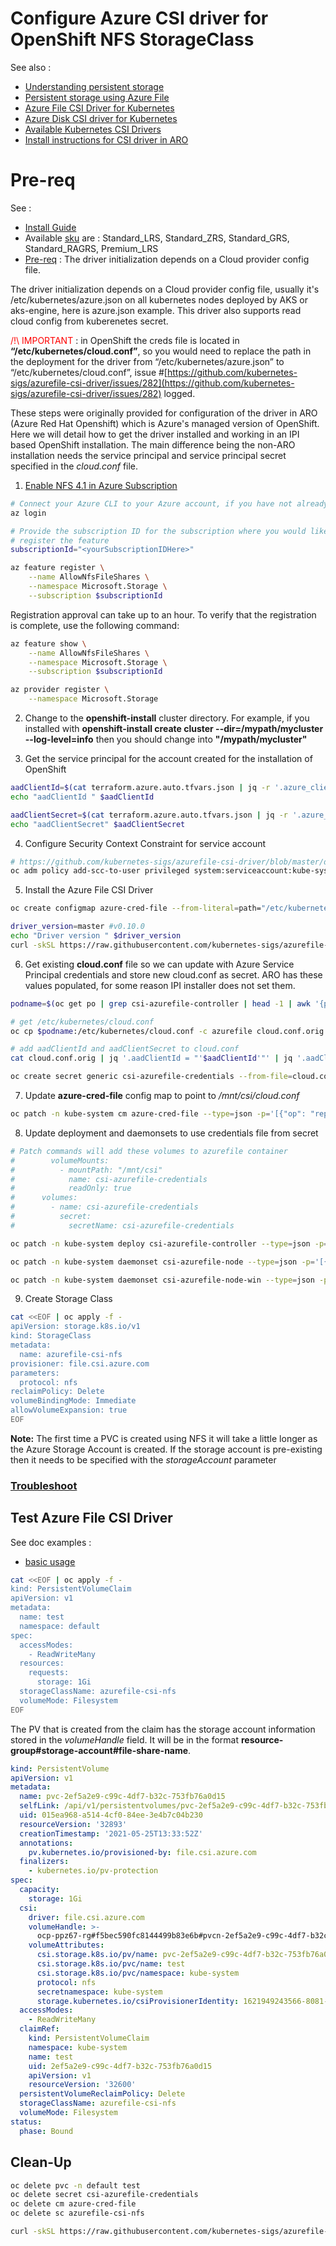 # Configure Azure CSI driver for OpenShift NFS StorageClass

See also :

- [Understanding persistent storage](https://docs.openshift.com/aro/4/storage/understanding-persistent-storage.html#types-of-persistent-volumes_understanding-persistent-storage)
- [Persistent storage using Azure File](https://docs.openshift.com/aro/4/storage/persistent_storage/persistent-storage-azure-file.html)
- [Azure File CSI Driver for Kubernetes](https://github.com/kubernetes-sigs/azurefile-csi-driver)
- [Azure Disk CSI driver for Kubernetes](https://github.com/kubernetes-sigs/azuredisk-csi-driver)
- [Available Kubernetes CSI Drivers](https://kubernetes-csi.github.io/docs/drivers.html)
- [Install instructions for CSI driver in ARO](https://github.com/ezYakaEagle442/aro-pub-storage/blob/master/setup-store-CSI-driver-azure-file.md)

# Pre-req

See :
- [Install Guide](https://github.com/kubernetes-sigs/azurefile-csi-driver/blob/master/docs/install-azurefile-csi-driver.md)
- Available [sku](https://github.com/kubernetes-sigs/azurefile-csi-driver/blob/master/docs/driver-parameters.md) are : Standard_LRS, Standard_ZRS, Standard_GRS, Standard_RAGRS, Premium_LRS
- [Pre-req](https://github.com/kubernetes-sigs/azurefile-csi-driver#prerequisite) : The driver initialization depends on a Cloud provider config file.

The driver initialization depends on a Cloud provider config file, usually it's /etc/kubernetes/azure.json on all kubernetes nodes deployed by AKS or aks-engine, here is azure.json example. This driver also supports read cloud config from kuberenetes secret.

<span style="color:red">/!\ IMPORTANT </span> : in OpenShift the creds file is located in **“/etc/kubernetes/cloud.conf”**, so you would need to replace the path in the deployment for the driver from “/etc/kubernetes/azure.json” to “/etc/kubernetes/cloud.conf”, issue #[https://github.com/kubernetes-sigs/azurefile-csi-driver/issues/282](https://github.com/kubernetes-sigs/azurefile-csi-driver/issues/282) logged. 

These steps were originally provided for configuration of the driver in ARO (Azure Red Hat Openshift) which is Azure's managed version of OpenShift. Here we will detail how to get the driver installed and working in an IPI based OpenShift installation. The main difference being the non-ARO installation needs the service principal and service principal secret specified in the *cloud.conf* file.

1. [Enable NFS 4.1 in Azure Subscription](https://docs.microsoft.com/en-us/azure/storage/files/storage-files-how-to-create-nfs-shares?tabs=azure-portal)

```sh
# Connect your Azure CLI to your Azure account, if you have not already done so.
az login

# Provide the subscription ID for the subscription where you would like to 
# register the feature
subscriptionId="<yourSubscriptionIDHere>"

az feature register \
    --name AllowNfsFileShares \
    --namespace Microsoft.Storage \
    --subscription $subscriptionId
```
Registration approval can take up to an hour. To verify that the registration is complete, use the following command:
```sh
az feature show \
    --name AllowNfsFileShares \
    --namespace Microsoft.Storage \
    --subscription $subscriptionId

az provider register \
    --namespace Microsoft.Storage
```

2. Change to the **openshift-install** cluster directory. For example, if you installed with **openshift-install create cluster --dir=/mypath/mycluster --log-level=info** then you should change into **"/mypath/mycluster"**

3. Get the service principal for the account created for the installation of OpenShift
```sh
aadClientId=$(cat terraform.azure.auto.tfvars.json | jq -r '.azure_client_id')
echo "aadClientId " $aadClientId

aadClientSecret=$(cat terraform.azure.auto.tfvars.json | jq -r '.azure_client_secret')
echo "aadClientSecret" $aadClientSecret
```

4. Configure Security Context Constraint for service account
```sh
# https://github.com/kubernetes-sigs/azurefile-csi-driver/blob/master/deploy/csi-azurefile-node.yaml#L17
oc adm policy add-scc-to-user privileged system:serviceaccount:kube-system:csi-azurefile-node-sa
```

5. Install the Azure File CSI Driver

```sh
oc create configmap azure-cred-file --from-literal=path="/etc/kubernetes/cloud.conf" -n kube-system

driver_version=master #v0.10.0
echo "Driver version " $driver_version
curl -skSL https://raw.githubusercontent.com/kubernetes-sigs/azurefile-csi-driver/$driver_version/deploy/install-driver.sh | bash -s $driver_version --
```

6. Get existing **cloud.conf** file so we can update with Azure Service Principal credentials and store new cloud.conf as secret. ARO has these values populated, for some reason IPI installer does not set them.
```sh
podname=$(oc get po | grep csi-azurefile-controller | head -1 | awk '{print $1}')

# get /etc/kubernetes/cloud.conf
oc cp $podname:/etc/kubernetes/cloud.conf -c azurefile cloud.conf.orig

# add aadClientId and aadClientSecret to cloud.conf
cat cloud.conf.orig | jq '.aadClientId = "'$aadClientId'"' | jq '.aadClientSecret = "'$aadClientSecret'"' > cloud.conf

oc create secret generic csi-azurefile-credentials --from-file=cloud.conf=cloud.conf -n kube-system
```

7. Update **azure-cred-file** config map to point to */mnt/csi/cloud.conf*
```sh
oc patch -n kube-system cm azure-cred-file --type=json -p='[{"op": "replace", "path": "/data/path", "value": "/mnt/csi/cloud.conf"}]'
```

8. Update deployment and daemonsets to use credentials file from secret
```sh
# Patch commands will add these volumes to azurefile container
#        volumeMounts:
#          - mountPath: "/mnt/csi"
#            name: csi-azurefile-credentials
#            readOnly: true
#      volumes:
#        - name: csi-azurefile-credentials
#          secret:
#            secretName: csi-azurefile-credentials

oc patch -n kube-system deploy csi-azurefile-controller --type=json -p= '[{"op": "add", "path": "/spec/template/spec/volumes/-", "value": {"name": "csi-azurefile-credentials", "secret":{"secretName":"csi-azurefile-credentials"}}}, {"op": "add", "path": "/spec/template/spec/containers/5/volumeMounts/-", "value": {"mountPath": "/mnt/csi","name": "csi-azurefile-credentials","readOnly": true}}]'

oc patch -n kube-system daemonset csi-azurefile-node --type=json -p='[{"op": "add", "path": "/spec/template/spec/volumes/-", "value": {"name": "csi-azurefile-credentials", "secret":{"secretName":"csi-azurefile-credentials"}}}, {"op": "add", "path": "/spec/template/spec/containers/2/volumeMounts/-", "value": {"mountPath": "/mnt/csi","name": "csi-azurefile-credentials","readOnly": true}}]'

oc patch -n kube-system daemonset csi-azurefile-node-win --type=json -p='[{"op": "add", "path": "/spec/template/spec/volumes/-", "value": {"name": "csi-azurefile-credentials", "secret":{"secretName":"csi-azurefile-credentials"}}}, {"op": "add", "path": "/spec/template/spec/containers/2/volumeMounts/-", "value": {"mountPath": "/mnt/csi","name": "csi-azurefile-credentials","readOnly": true}}]'
```

9. Create Storage Class
```sh
cat <<EOF | oc apply -f -
apiVersion: storage.k8s.io/v1
kind: StorageClass
metadata:
  name: azurefile-csi-nfs
provisioner: file.csi.azure.com
parameters:
  protocol: nfs
reclaimPolicy: Delete
volumeBindingMode: Immediate
allowVolumeExpansion: true
EOF
```
**Note:** The first time a PVC is created using NFS it will take a little longer as the Azure Storage Account is created. If the storage account is pre-existing then it needs to be specified with the *storageAccount* parameter

### [Troubleshoot](https://github.com/kubernetes-sigs/azurefile-csi-driver/blob/master/docs/csi-debug.md)

## Test Azure File CSI Driver
See doc examples :
- [basic usage](https://github.com/kubernetes-sigs/azurefile-csi-driver/blob/master/deploy/example/e2e_usage.md)


```sh
cat <<EOF | oc apply -f -
kind: PersistentVolumeClaim
apiVersion: v1
metadata:
  name: test
  namespace: default
spec:
  accessModes:
    - ReadWriteMany
  resources:
    requests:
      storage: 1Gi
  storageClassName: azurefile-csi-nfs
  volumeMode: Filesystem
EOF
```

The PV that is created from the claim has the storage account information stored in the *volumeHandle* field. It will be in the format **resource-group#storage-account#file-share-name**. 
```yaml
kind: PersistentVolume
apiVersion: v1
metadata:
  name: pvc-2ef5a2e9-c99c-4df7-b32c-753fb76a0d15
  selfLink: /api/v1/persistentvolumes/pvc-2ef5a2e9-c99c-4df7-b32c-753fb76a0d15
  uid: 015ea968-a514-4cf0-84ee-3e4b7c04b230
  resourceVersion: '32893'
  creationTimestamp: '2021-05-25T13:33:52Z'
  annotations:
    pv.kubernetes.io/provisioned-by: file.csi.azure.com
  finalizers:
    - kubernetes.io/pv-protection
spec:
  capacity:
    storage: 1Gi
  csi:
    driver: file.csi.azure.com
    volumeHandle: >-
      ocp-ppz67-rg#f5bec590fc8144499b83e6b#pvcn-2ef5a2e9-c99c-4df7-b32c-753fb76a0d15#
    volumeAttributes:
      csi.storage.k8s.io/pv/name: pvc-2ef5a2e9-c99c-4df7-b32c-753fb76a0d15
      csi.storage.k8s.io/pvc/name: test
      csi.storage.k8s.io/pvc/namespace: kube-system
      protocol: nfs
      secretnamespace: kube-system
      storage.kubernetes.io/csiProvisionerIdentity: 1621949243566-8081-file.csi.azure.com
  accessModes:
    - ReadWriteMany
  claimRef:
    kind: PersistentVolumeClaim
    namespace: kube-system
    name: test
    uid: 2ef5a2e9-c99c-4df7-b32c-753fb76a0d15
    apiVersion: v1
    resourceVersion: '32600'
  persistentVolumeReclaimPolicy: Delete
  storageClassName: azurefile-csi-nfs
  volumeMode: Filesystem
status:
  phase: Bound
```

## Clean-Up
```sh
oc delete pvc -n default test
oc delete secret csi-azurefile-credentials
oc delete cm azure-cred-file
oc delete sc azurefile-csi-nfs

curl -skSL https://raw.githubusercontent.com/kubernetes-sigs/azurefile-csi-driver/$driver_version/deploy/uninstall-driver.sh | bash -s --

```
